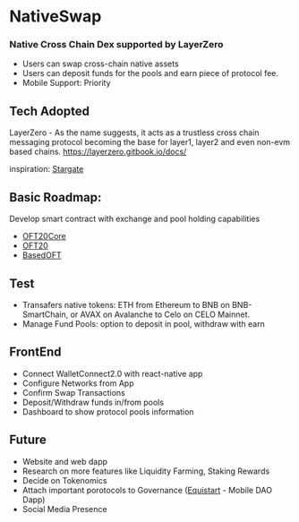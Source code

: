 # NativeSwap
### Native Cross Chain Dex supported by LayerZero

- Users can swap cross-chain native assets 
- Users can deposit funds for the pools and earn piece of protocol fee.
- Mobile Support: Priority


## Tech Adopted

 LayerZero - As the name suggests, it acts as a trustless cross chain messaging protocol becoming the base for layer1, layer2 and even non-evm based chains.
 https://layerzero.gitbook.io/docs/
 
 inspiration: [Stargate](https://stargate.finance/)
 
 
 ## Basic Roadmap:
 Develop smart contract with exchange and pool holding capabilities
 - [OFT20Core](https://layerzero.gitbook.io/docs/evm-guides/layerzero-omnichain-contracts/omnichain-core/_debitfrom#oft20core)
 - [OFT20](https://layerzero.gitbook.io/docs/evm-guides/layerzero-omnichain-contracts/omnichain-core/_debitfrom#oft20)
 - [BasedOFT](https://layerzero.gitbook.io/docs/evm-guides/layerzero-omnichain-contracts/omnichain-core/_debitfrom#basedoft)

## Test
- Transafers native tokens: ETH from Ethereum to BNB on BNB-SmartChain, or AVAX on Avalanche to Celo on CELO Mainnet.
- Manage Fund Pools: option to deposit in pool, withdraw with earn


## FrontEnd
- Connect WalletConnect2.0 with react-native app
- Configure Networks from App
- Confirm Swap Transactions
- Deposit/Withdraw funds in/from pools
- Dashboard to show protocol pools information

## Future
- Website and web dapp
- Research on more features like Liquidity Farming, Staking Rewards
- Decide on Tokenomics
- Attach important porotocols to Governance ([Equistart](https://github.com/t-phoenix/equistart) - Mobile DAO Dapp)
- Social Media Presence



